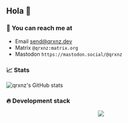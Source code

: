 ## Hola 👋

### 📨 You can reach me at

* Email send@qrxnz.dev
* Matrix `@qrxnz:matrix.org`
* Mastodon `https://mastodon.social/@qrxnz`

### 📈 Stats

![qrxnz's GitHub stats](https://github-readme-stats.vercel.app/api?username=qrxnz&show_icons=true&theme=transparent)

### 🔥 Development stack

<p align="center">
  <a href="https://skillicons.dev">
    <img src="https://skillicons.dev/icons?i=git,neovim,docker,go,bash,nix,py,js,bun,vue,nuxtjs,tailwind" />
  </a>
</p>
